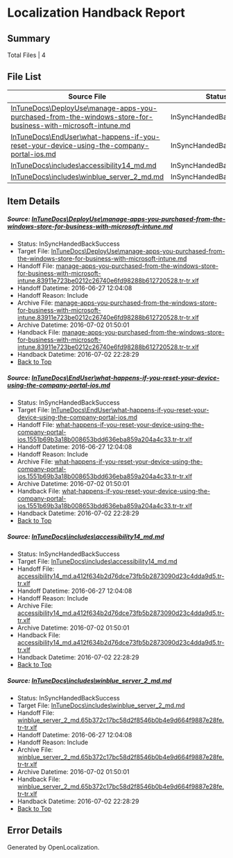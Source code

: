# <a name='report-top'></a> Localization Handback Report

## Summary
 Total Files | 4

## File List
 Source File | Status | Details 
 ----------- | ------ | ------- 
 [InTuneDocs\DeployUse\manage-apps-you-purchased-from-the-windows-store-for-business-with-microsoft-intune.md](https://github.com/Microsoft/IntuneDocs-pr/blob/42e21b802fb605c98f688485c3b77703b3950e94/InTuneDocs/DeployUse/manage-apps-you-purchased-from-the-windows-store-for-business-with-microsoft-intune.md) | InSyncHandedBackSuccess | [Details](#b6e2f0ec13caa9616b72a2fa225e77fe43a4755c65)
 [InTuneDocs\EndUser\what-happens-if-you-reset-your-device-using-the-company-portal-ios.md](https://github.com/Microsoft/IntuneDocs-pr/blob/e52ebdd62ca68f1d9226def654961075400184a8/InTuneDocs/EndUser/what-happens-if-you-reset-your-device-using-the-company-portal-ios.md) | InSyncHandedBackSuccess | [Details](#a9512738cd48438d85c7a98b0d533fbe6e6b8ba2460)
 [InTuneDocs\includes\accessibility14_md.md](https://github.com/Microsoft/IntuneDocs-pr/blob/56ab8c21f7da490c3bf0d541c7026e2ed84926dd/InTuneDocs/includes/accessibility14_md.md) | InSyncHandedBackSuccess | [Details](#a94c8709ede3ec7fbfced448ab01b04dd7352371564)
 [InTuneDocs\includes\winblue_server_2_md.md](https://github.com/Microsoft/IntuneDocs-pr/blob/56ab8c21f7da490c3bf0d541c7026e2ed84926dd/InTuneDocs/includes/winblue_server_2_md.md) | InSyncHandedBackSuccess | [Details](#4def91cac8221f8ad360e97e06d2214860662377626)

## Item Details
##### <a name='b6e2f0ec13caa9616b72a2fa225e77fe43a4755c65'></a> Source: [InTuneDocs\DeployUse\manage-apps-you-purchased-from-the-windows-store-for-business-with-microsoft-intune.md](https://github.com/Microsoft/IntuneDocs-pr/blob/42e21b802fb605c98f688485c3b77703b3950e94/InTuneDocs/DeployUse/manage-apps-you-purchased-from-the-windows-store-for-business-with-microsoft-intune.md)
* Status: InSyncHandedBackSuccess
* Target File: [InTuneDocs\DeployUse\manage-apps-you-purchased-from-the-windows-store-for-business-with-microsoft-intune.md](https://github.com/Microsoft/IntuneDocs-pr.tr-tr/blob/2b5514174d23e3464f7b2107a9b64e35aec29e20/InTuneDocs/DeployUse/manage-apps-you-purchased-from-the-windows-store-for-business-with-microsoft-intune.md)
* Handoff File: [manage-apps-you-purchased-from-the-windows-store-for-business-with-microsoft-intune.83911e723be0212c26740e6fd98288b612720528.tr-tr.xlf](https://github.com/Microsoft/EM.handoff/blob/063e6c46be5d3456f6268ec515ca0eb801efc1d1/ol-handoff/Microsoft/IntuneDocs-pr.tr-tr/master/manage-apps-you-purchased-from-the-windows-store-for-business-with-microsoft-intune.83911e723be0212c26740e6fd98288b612720528.tr-tr.xlf)
* Handoff Datetime: 2016-06-27 12:04:08
* Handoff Reason: Include
* Archive File: [manage-apps-you-purchased-from-the-windows-store-for-business-with-microsoft-intune.83911e723be0212c26740e6fd98288b612720528.tr-tr.xlf](https://github.com/Microsoft/EM.handoff/blob/08555ede17c3e0411fbc15f408adec97b69246fb/ol-handoff/Microsoft/IntuneDocs-pr.tr-tr/master/archive/manage-apps-you-purchased-from-the-windows-store-for-business-with-microsoft-intune.83911e723be0212c26740e6fd98288b612720528.tr-tr.xlf)
* Archive Datetime: 2016-07-02 01:50:01
* Handback File: [manage-apps-you-purchased-from-the-windows-store-for-business-with-microsoft-intune.83911e723be0212c26740e6fd98288b612720528.tr-tr.xlf](https://github.com/Microsoft/EM.handback/blob/b4d86c7e3408e6b63e5570b5decde0c133165f80/ol-handback/Microsoft/IntuneDocs-pr.tr-tr/master/manage-apps-you-purchased-from-the-windows-store-for-business-with-microsoft-intune.83911e723be0212c26740e6fd98288b612720528.tr-tr.xlf)
* Handback Datetime: 2016-07-02 22:28:29
* [Back to Top](#report-top)

##### <a name='a9512738cd48438d85c7a98b0d533fbe6e6b8ba2460'></a> Source: [InTuneDocs\EndUser\what-happens-if-you-reset-your-device-using-the-company-portal-ios.md](https://github.com/Microsoft/IntuneDocs-pr/blob/e52ebdd62ca68f1d9226def654961075400184a8/InTuneDocs/EndUser/what-happens-if-you-reset-your-device-using-the-company-portal-ios.md)
* Status: InSyncHandedBackSuccess
* Target File: [InTuneDocs\EndUser\what-happens-if-you-reset-your-device-using-the-company-portal-ios.md](https://github.com/Microsoft/IntuneDocs-pr.tr-tr/blob/2b5514174d23e3464f7b2107a9b64e35aec29e20/InTuneDocs/EndUser/what-happens-if-you-reset-your-device-using-the-company-portal-ios.md)
* Handoff File: [what-happens-if-you-reset-your-device-using-the-company-portal-ios.1551b69b3a18b008653bdd636eba859a204a4c33.tr-tr.xlf](https://github.com/Microsoft/EM.handoff/blob/063e6c46be5d3456f6268ec515ca0eb801efc1d1/ol-handoff/Microsoft/IntuneDocs-pr.tr-tr/master/what-happens-if-you-reset-your-device-using-the-company-portal-ios.1551b69b3a18b008653bdd636eba859a204a4c33.tr-tr.xlf)
* Handoff Datetime: 2016-06-27 12:04:08
* Handoff Reason: Include
* Archive File: [what-happens-if-you-reset-your-device-using-the-company-portal-ios.1551b69b3a18b008653bdd636eba859a204a4c33.tr-tr.xlf](https://github.com/Microsoft/EM.handoff/blob/08555ede17c3e0411fbc15f408adec97b69246fb/ol-handoff/Microsoft/IntuneDocs-pr.tr-tr/master/archive/what-happens-if-you-reset-your-device-using-the-company-portal-ios.1551b69b3a18b008653bdd636eba859a204a4c33.tr-tr.xlf)
* Archive Datetime: 2016-07-02 01:50:01
* Handback File: [what-happens-if-you-reset-your-device-using-the-company-portal-ios.1551b69b3a18b008653bdd636eba859a204a4c33.tr-tr.xlf](https://github.com/Microsoft/EM.handback/blob/b4d86c7e3408e6b63e5570b5decde0c133165f80/ol-handback/Microsoft/IntuneDocs-pr.tr-tr/master/what-happens-if-you-reset-your-device-using-the-company-portal-ios.1551b69b3a18b008653bdd636eba859a204a4c33.tr-tr.xlf)
* Handback Datetime: 2016-07-02 22:28:29
* [Back to Top](#report-top)

##### <a name='a94c8709ede3ec7fbfced448ab01b04dd7352371564'></a> Source: [InTuneDocs\includes\accessibility14_md.md](https://github.com/Microsoft/IntuneDocs-pr/blob/56ab8c21f7da490c3bf0d541c7026e2ed84926dd/InTuneDocs/includes/accessibility14_md.md)
* Status: InSyncHandedBackSuccess
* Target File: [InTuneDocs\includes\accessibility14_md.md](https://github.com/Microsoft/IntuneDocs-pr.tr-tr/blob/2b5514174d23e3464f7b2107a9b64e35aec29e20/InTuneDocs/includes/accessibility14_md.md)
* Handoff File: [accessibility14_md.a412f634b2d76dce73fb5b2873090d23c4dda9d5.tr-tr.xlf](https://github.com/Microsoft/EM.handoff/blob/063e6c46be5d3456f6268ec515ca0eb801efc1d1/ol-handoff/Microsoft/IntuneDocs-pr.tr-tr/master/accessibility14_md.a412f634b2d76dce73fb5b2873090d23c4dda9d5.tr-tr.xlf)
* Handoff Datetime: 2016-06-27 12:04:08
* Handoff Reason: Include
* Archive File: [accessibility14_md.a412f634b2d76dce73fb5b2873090d23c4dda9d5.tr-tr.xlf](https://github.com/Microsoft/EM.handoff/blob/08555ede17c3e0411fbc15f408adec97b69246fb/ol-handoff/Microsoft/IntuneDocs-pr.tr-tr/master/archive/accessibility14_md.a412f634b2d76dce73fb5b2873090d23c4dda9d5.tr-tr.xlf)
* Archive Datetime: 2016-07-02 01:50:01
* Handback File: [accessibility14_md.a412f634b2d76dce73fb5b2873090d23c4dda9d5.tr-tr.xlf](https://github.com/Microsoft/EM.handback/blob/b4d86c7e3408e6b63e5570b5decde0c133165f80/ol-handback/Microsoft/IntuneDocs-pr.tr-tr/master/accessibility14_md.a412f634b2d76dce73fb5b2873090d23c4dda9d5.tr-tr.xlf)
* Handback Datetime: 2016-07-02 22:28:29
* [Back to Top](#report-top)

##### <a name='4def91cac8221f8ad360e97e06d2214860662377626'></a> Source: [InTuneDocs\includes\winblue_server_2_md.md](https://github.com/Microsoft/IntuneDocs-pr/blob/56ab8c21f7da490c3bf0d541c7026e2ed84926dd/InTuneDocs/includes/winblue_server_2_md.md)
* Status: InSyncHandedBackSuccess
* Target File: [InTuneDocs\includes\winblue_server_2_md.md](https://github.com/Microsoft/IntuneDocs-pr.tr-tr/blob/2b5514174d23e3464f7b2107a9b64e35aec29e20/InTuneDocs/includes/winblue_server_2_md.md)
* Handoff File: [winblue_server_2_md.65b372c17bc58d2f8546b0b4e9d664f9887e28fe.tr-tr.xlf](https://github.com/Microsoft/EM.handoff/blob/063e6c46be5d3456f6268ec515ca0eb801efc1d1/ol-handoff/Microsoft/IntuneDocs-pr.tr-tr/master/winblue_server_2_md.65b372c17bc58d2f8546b0b4e9d664f9887e28fe.tr-tr.xlf)
* Handoff Datetime: 2016-06-27 12:04:08
* Handoff Reason: Include
* Archive File: [winblue_server_2_md.65b372c17bc58d2f8546b0b4e9d664f9887e28fe.tr-tr.xlf](https://github.com/Microsoft/EM.handoff/blob/08555ede17c3e0411fbc15f408adec97b69246fb/ol-handoff/Microsoft/IntuneDocs-pr.tr-tr/master/archive/winblue_server_2_md.65b372c17bc58d2f8546b0b4e9d664f9887e28fe.tr-tr.xlf)
* Archive Datetime: 2016-07-02 01:50:01
* Handback File: [winblue_server_2_md.65b372c17bc58d2f8546b0b4e9d664f9887e28fe.tr-tr.xlf](https://github.com/Microsoft/EM.handback/blob/b4d86c7e3408e6b63e5570b5decde0c133165f80/ol-handback/Microsoft/IntuneDocs-pr.tr-tr/master/winblue_server_2_md.65b372c17bc58d2f8546b0b4e9d664f9887e28fe.tr-tr.xlf)
* Handback Datetime: 2016-07-02 22:28:29
* [Back to Top](#report-top)


## Error Details

Generated by OpenLocalization.
